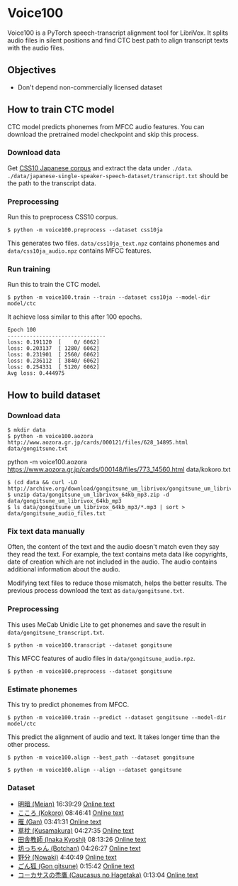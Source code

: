 # Voice100

Voice100 is a PyTorch speech-transcript alignment tool for LibriVox.
It splits audio files in silent positions and find CTC best path to
align transcript texts with the audio files.

## Objectives

- Don't depend non-commercially licensed dataset

## How to train CTC model

CTC model predicts phonemes from MFCC audio features. You can download
the pretrained model checkpoint and skip this process.

### Download data

Get [CSS10 Japanese corpus](https://github.com/Kyubyong/css10) and extract
the data under `./data`.
`./data/japanese-single-speaker-speech-dataset/transcript.txt` should be
the path to the transcript data.

### Preprocessing

Run this to preprocess CSS10 corpus.

```
$ python -m voice100.preprocess --dataset css10ja
```

This generates two files.
`data/css10ja_text.npz` contains phonemes
and `data/css10ja_audio.npz` contains MFCC features.

### Run training

Run this to train the CTC model.

```
$ python -m voice100.train --train --dataset css10ja --model-dir model/ctc
```

It achieve loss similar to this after 100 epochs.

```
Epoch 100
-------------------------------
loss: 0.191120  [    0/ 6062]
loss: 0.203137  [ 1280/ 6062]
loss: 0.231901  [ 2560/ 6062]
loss: 0.236112  [ 3840/ 6062]
loss: 0.254331  [ 5120/ 6062]
Avg loss: 0.444975 
```

## How to build dataset

### Download data

```
$ mkdir data
$ python -m voice100.aozora http://www.aozora.gr.jp/cards/000121/files/628_14895.html data/gongitsune.txt
```

python -m voice100.aozora https://www.aozora.gr.jp/cards/000148/files/773_14560.html data/kokoro.txt

```
$ (cd data && curl -LO http://archive.org/download/gongitsune_um_librivox/gongitsune_um_librivox_64kb_mp3.zip)
$ unzip data/gongitsune_um_librivox_64kb_mp3.zip -d data/gongitsune_um_librivox_64kb_mp3
$ ls data/gongitsune_um_librivox_64kb_mp3/*.mp3 | sort > data/gongitsune_audio_files.txt
```

### Fix text data manually

Often, the content of the text and the audio doesn't match even they say they read the text.
For example, the text contains meta data like copyrights, date of creation which are not included in the audio.
The audio contains additional information about the audio.

Modifying text files to reduce those mismatch, helps the better results. The previous process download
the text as `data/gongitsune.txt`.

### Preprocessing

This uses MeCab Unidic Lite to get phonemes and save the result in `data/gongitsune_transcript.txt`.



```
$ python -m voice100.transcript --dataset gongitsune
```

This MFCC features of audio files in `data/gongitsune_audio.npz`.

```
$ python -m voice100.preprocess --dataset gongitsune
```

### Estimate phonemes

This try to predict phonemes from MFCC.

```
$ python -m voice100.train --predict --dataset gongitsune --model-dir model/ctc
```

This predict the alignment of audio and text. It takes longer time than the other 
process.

```
$ python -m voice100.align --best_path --dataset gongitsune
```

```
$ python -m voice100.align --align --dataset gongitsune  
```

### Dataset

- [明暗 (Meian)](https://librivox.org/meian-by-soseki-natsume/) 16:39:29 
    [Online text](http://www.aozora.gr.jp/cards/000148/files/782_14969.html)
- [こころ (Kokoro)](https://librivox.org/kokoro-by-soseki-natsume/) 08:46:41
    [Online text](http://www.aozora.gr.jp/cards/000148/files/773_14560.html)
- [雁 (Gan)](https://librivox.org/gan-by-ogai-mori/) 03:41:31
    [Online text](http://www.aozora.gr.jp/cards/000129/files/45224_19919.html)
- [草枕 (Kusamakura)](https://librivox.org/kusamakura-by-soseki-natsume/) 04:27:35
    [Online text](http://www.aozora.gr.jp/cards/000148/files/776_14941.html)
- [田舎教師 (Inaka Kyoshi)](https://librivox.org/inakakyoshi-by-katai-tayama/) 08:13:26
    [Online text](http://www.aozora.gr.jp/cards/000214/files/1668_26031.html)
- [坊っちゃん (Botchan)](https://librivox.org/botchan-by-soseki-natsume-2/) 04:26:27
    [Online text](http://www.aozora.gr.jp/cards/000148/files/752_14964.html)
- [野分 (Nowaki)](https://librivox.org/nowaki-by-soseki-natsume/) 4:40:49
    [Online text](http://www.aozora.gr.jp/cards/000148/files/791_14959.html)
- [ごん狐 (Gon gitsune)](https://librivox.org/gongitsune-by-nankichi-niimi/) 0:15:42
    [Online text](http://www.aozora.gr.jp/cards/000121/files/628_14895.html)
- [コーカサスの禿鷹 (Caucasus no Hagetaka)](https://librivox.org/caucasus-no-hagetaka-by-yoshio-toyoshima/) 0:13:04
    [Online text](http://www.aozora.gr.jp/cards/000906/files/42633_22951.html)
